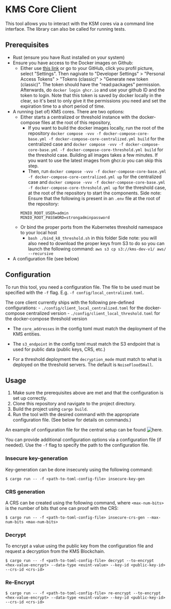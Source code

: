 # KMS Core Client

This tool allows you to interact with the KSM cores via a command line interface.
The library can also be called for running tests.

## Prerequisites

- Rust (ensure you have Rust installed on your system)
- Ensure you have access to the Docker images on Github:
  - Either use [this link](https://github.com/settings/tokens) or go to your GitHub, click you profil picture, select "Settings". Then nagivate to "Developer Settings" > "Personal Access Tokens" > "Tokens (classic)" > "Generate new token (classic)". The token should have the "read:packages" permission. Afterwards, do `docker login ghcr.io` and use your github ID and the token to login. Note that this token is saved by docker locally in the clear, so it's best to only give it the permissions you need and set the expiration time to a short period of time.
- A running (set of) KMS cores. There are two options:
    - Either starts a centralized or threshold instance with the docker-compose files at the root of this repository,
        - If you want to build the docker images locally, run the root of the repository `docker compose -vvv -f docker-compose-core-base.yml -f docker-compose-core-centralized.yml build` for the centralized case and `docker compose -vvv -f docker-compose-core-base.yml -f docker-compose-core-threshold.yml build` for the threshold case. Building all images takes a few minutes. If you want to use the latest images from ghcr.io you can skip this step.
        - Then, run `docker compose -vvv -f docker-compose-core-base.yml -f docker-compose-core-centralized.yml up` for the centralized case and `docker compose -vvv -f docker-compose-core-base.yml -f docker-compose-core-threshold.yml up` for the threshold case, at the root of the repository to start the components.
        Side note: Ensure that the following is present in an `.env` file at the root of the repository:
        ```
        MINIO_ROOT_USER=admin
        MINIO_ROOT_PASSWORD=strongadminpassword
        ```
    - Or bind the proper ports from the Kubernetes threshold namespace to your local host
        - `bash ./bind_k8_threshold.sh` in this folder
        Side note: you will also need to download the proper keys from S3 to do so you can launch the following command: `aws s3 cp s3://kms-dev-v1/ aws/ --recursive`
- A configuration file (see below)

## Configuration

To run this tool, you need a configuration file.
The file to be used must be specified with the `-f` flag. E.g. `-f config/local_centralized.toml`.

The core client currently ships with the following pre-defined configurations:
    - `./config/client_local_centralized.toml` for the docker-compose centralized version
    - `./config/client_local_threshold.toml` for the docker-compose threshold version

- The `core_addresses` in the config toml must match the deployment of the KMS entities.

- The `s3_endpoint` in the config toml must match the S3 endpoint that is used for public data (public keys, CRS, etc.)

- For a threshold deployment the `decryption_mode` must match to what is deployed on the threshold servers. The default is `NoiseFloodSmall`.


## Usage

1. Make sure the prerequisites above are met and that the configuration is set up correctly.
2. Clone this repository and navigate to the project directory.
3. Build the project using `cargo build`.
4. Run the tool with the desired command with the appropriate configuration file. (See below for details on commands.)

An example of configuration file for the central setup can be found ![here](./config/client_local_centralized.toml).

You can provide additional configuration options via a configuration file (if needed).
Use the `-f` flag to specify the path to the configuration file.


### Insecure key-generation

Key-generation can be done insecurely using the following command:

```{bash}
$ cargo run -- -f <path-to-toml-config-file> insecure-key-gen
```

### CRS generation

A CRS can be created using the following command, where `<max-num-bits>` is the number of bits that one can proof with the CRS:

```{bash}
$ cargo run -- -f <path-to-toml-config-file> insecure-crs-gen --max-num-bits <max-num-bits>
```

### Decrypt

To encrypt a value using the public key from the configuration file and request a decryption from the KMS Blockchain.

```{bash}
$ cargo run -- -f <path-to-toml-config-file> decrypt --to-encrypt <hex-value-encrypt> --data-type <euint-value> --key-id <public-key-id> --crs-id <crs-id>
```

### Re-Encrypt

```{bash}
$ cargo run -- -f <path-to-toml-config-file> re-encrypt --to-encrypt <hex-value-encrypt> --data-type <euint-value> --key-id <public-key-id> --crs-id <crs-id>
```
